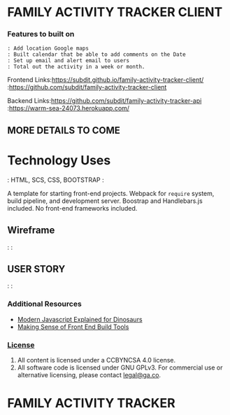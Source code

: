 # FAMILY ACTIVITY TRACKER CLIENT #

### Features to built on
    : Add location Google maps
    : Built calendar that be able to add comments on the Date
    : Set up email and alert email to users
    : Total out the activity in a week or month.
    

Frontend Links:https://subdit.github.io/family-activity-tracker-client/
              :https://github.com/subdit/family-activity-tracker-client

Backend Links:https://github.com/subdit/family-activity-tracker-api
             :https://warm-sea-24073.herokuapp.com/

## MORE DETAILS TO COME ##



# Technology Uses
  : HTML, SCS, CSS, BOOTSTRAP
  :

A template for starting front-end projects. Webpack for `require` system, build
pipeline, and development server. Boostrap and Handlebars.js included. No
front-end frameworks included.

## Wireframe
  :
  :

## USER STORY
  :
  :



### Additional Resources

- [Modern Javascript Explained for Dinosaurs](https://medium.com/@peterxjang/modern-javascript-explained-for-dinosaurs-f695e9747b70)
- [Making Sense of Front End Build Tools](https://medium.freecodecamp.org/making-sense-of-front-end-build-tools-3a1b3a87043b)

### [License](LICENSE)

1. All content is licensed under a CC­BY­NC­SA 4.0 license.
1. All software code is licensed under GNU GPLv3. For commercial use or
    alternative licensing, please contact legal@ga.co.

  # FAMILY ACTIVITY TRACKER
